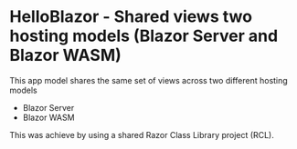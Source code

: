 # HelloBlazor - Shared views two hosting models (Blazor Server and Blazor WASM)

This app model shares the same set of views across two different hosting models

 - Blazor Server
 - Blazor WASM
 
 This was achieve by using a shared Razor Class Library project (RCL).
